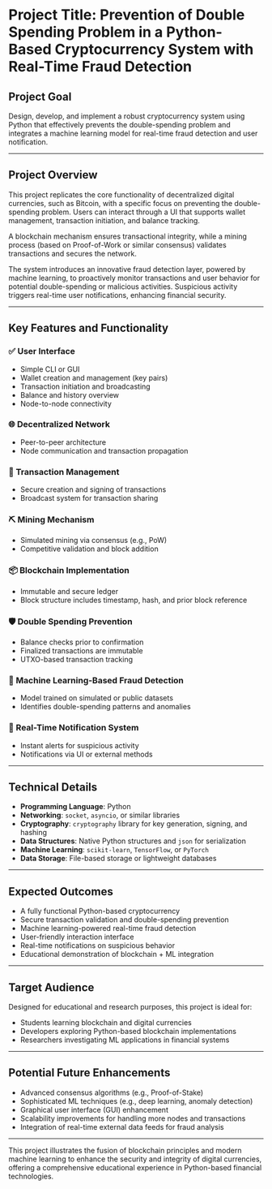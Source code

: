 # Project Title: Prevention of Double Spending Problem in a Python-Based Cryptocurrency System with Real-Time Fraud Detection

## Project Goal
Design, develop, and implement a robust cryptocurrency system using Python that effectively prevents the double-spending problem and integrates a machine learning model for real-time fraud detection and user notification.

---

## Project Overview

This project replicates the core functionality of decentralized digital currencies, such as Bitcoin, with a specific focus on preventing the double-spending problem. Users can interact through a UI that supports wallet management, transaction initiation, and balance tracking.

A blockchain mechanism ensures transactional integrity, while a mining process (based on Proof-of-Work or similar consensus) validates transactions and secures the network.

The system introduces an innovative fraud detection layer, powered by machine learning, to proactively monitor transactions and user behavior for potential double-spending or malicious activities. Suspicious activity triggers real-time user notifications, enhancing financial security.

---

## Key Features and Functionality

### ✅ User Interface
- Simple CLI or GUI
- Wallet creation and management (key pairs)
- Transaction initiation and broadcasting
- Balance and history overview
- Node-to-node connectivity

### 🌐 Decentralized Network
- Peer-to-peer architecture
- Node communication and transaction propagation

### 💸 Transaction Management
- Secure creation and signing of transactions
- Broadcast system for transaction sharing

### ⛏️ Mining Mechanism
- Simulated mining via consensus (e.g., PoW)
- Competitive validation and block addition

### 📦 Blockchain Implementation
- Immutable and secure ledger
- Block structure includes timestamp, hash, and prior block reference

### 🛡️ Double Spending Prevention
- Balance checks prior to confirmation
- Finalized transactions are immutable
- UTXO-based transaction tracking

### 🤖 Machine Learning-Based Fraud Detection
- Model trained on simulated or public datasets
- Identifies double-spending patterns and anomalies

### 🔔 Real-Time Notification System
- Instant alerts for suspicious activity
- Notifications via UI or external methods

---

## Technical Details

- **Programming Language**: Python
- **Networking**: `socket`, `asyncio`, or similar libraries
- **Cryptography**: `cryptography` library for key generation, signing, and hashing
- **Data Structures**: Native Python structures and `json` for serialization
- **Machine Learning**: `scikit-learn`, `TensorFlow`, or `PyTorch`
- **Data Storage**: File-based storage or lightweight databases

---

## Expected Outcomes

- A fully functional Python-based cryptocurrency
- Secure transaction validation and double-spending prevention
- Machine learning-powered real-time fraud detection
- User-friendly interaction interface
- Real-time notifications on suspicious behavior
- Educational demonstration of blockchain + ML integration

---

## Target Audience

Designed for educational and research purposes, this project is ideal for:
- Students learning blockchain and digital currencies
- Developers exploring Python-based blockchain implementations
- Researchers investigating ML applications in financial systems

---

## Potential Future Enhancements

- Advanced consensus algorithms (e.g., Proof-of-Stake)
- Sophisticated ML techniques (e.g., deep learning, anomaly detection)
- Graphical user interface (GUI) enhancement
- Scalability improvements for handling more nodes and transactions
- Integration of real-time external data feeds for fraud analysis

---

This project illustrates the fusion of blockchain principles and modern machine learning to enhance the security and integrity of digital currencies, offering a comprehensive educational experience in Python-based financial technologies.
